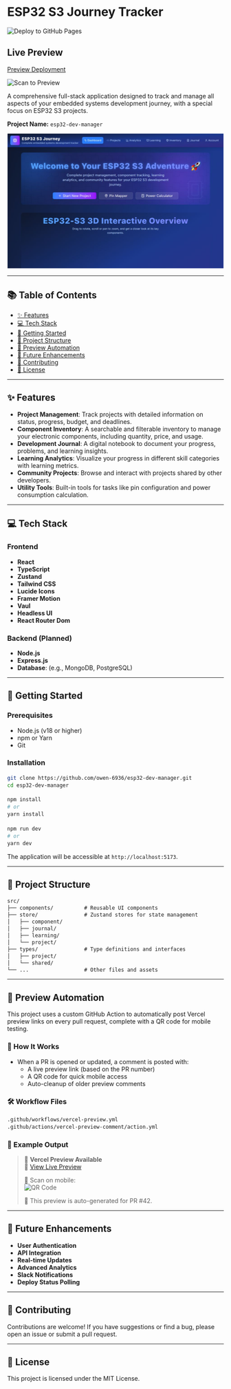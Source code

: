 # ESP32 S3 Journey Tracker

![Deploy to GitHub Pages](https://github.com/owen-6936/esp32-dev-manager/actions/workflows/checks.yml/badge.svg)

## Live Preview

<!--PREVIEW_URL_START-->
[Preview Deployment](https://esp32-dev-manager-lpys5ig1a-owens-projects-2ab3ca8c.vercel.app)
<!--PREVIEW_URL_END-->

<!--QR_CODE_START-->
![Scan to Preview](https://api.qrserver.com/v1/create-qr-code/?size=150x150&data=https%3A%2F%2Fesp32-dev-manager-lpys5ig1a-owens-projects-2ab3ca8c.vercel.app%0A)
<!--QR_CODE_END-->

A comprehensive full-stack application designed to track and manage all aspects of your embedded systems development journey, with a special focus on ESP32 S3 projects.

**Project Name:** `esp32-dev-manager`

![ESP32 S3 Journey Tracker UI Preview](/public/app-preview.png)

---

## 📚 Table of Contents

- [✨ Features](#-features)
- [💻 Tech Stack](#-tech-stack)
- [🚀 Getting Started](#-getting-started)
- [📁 Project Structure](#-project-structure)
- [🧪 Preview Automation](#-preview-automation)
- [🔮 Future Enhancements](#-future-enhancements)
- [🤝 Contributing](#-contributing)
- [📄 License](#-license)

---

## ✨ Features

- **Project Management**: Track projects with detailed information on status, progress, budget, and deadlines.
- **Component Inventory**: A searchable and filterable inventory to manage your electronic components, including quantity, price, and usage.
- **Development Journal**: A digital notebook to document your progress, problems, and learning insights.
- **Learning Analytics**: Visualize your progress in different skill categories with learning metrics.
- **Community Projects**: Browse and interact with projects shared by other developers.
- **Utility Tools**: Built-in tools for tasks like pin configuration and power consumption calculation.

---

## 💻 Tech Stack

### Frontend

- **React**
- **TypeScript**
- **Zustand**
- **Tailwind CSS**
- **Lucide Icons**
- **Framer Motion**
- **Vaul**
- **Headless UI**
- **React Router Dom**

### Backend (Planned)

- **Node.js**
- **Express.js**
- **Database**: (e.g., MongoDB, PostgreSQL)

---

## 🚀 Getting Started

### Prerequisites

- Node.js (v18 or higher)
- npm or Yarn
- Git

### Installation

```bash
git clone https://github.com/owen-6936/esp32-dev-manager.git
cd esp32-dev-manager

npm install
# or
yarn install

npm run dev
# or
yarn dev
```

The application will be accessible at `http://localhost:5173`.

---

## 📁 Project Structure

```
src/
├── components/          # Reusable UI components
├── store/               # Zustand stores for state management
│   ├── component/
│   ├── journal/
│   ├── learning/
│   └── project/
├── types/               # Type definitions and interfaces
│   ├── project/
│   └── shared/
└── ...                  # Other files and assets
```

---

## 🧪 Preview Automation

This project uses a custom GitHub Action to automatically post Vercel preview links on every pull request, complete with a QR code for mobile testing.

### 🔧 How It Works

- When a PR is opened or updated, a comment is posted with:
    - A live preview link (based on the PR number)
    - A QR code for quick mobile access
    - Auto-cleanup of older preview comments

### 🛠️ Workflow Files

```bash
.github/workflows/vercel-preview.yml
.github/actions/vercel-preview-comment/action.yml
```

### 🧪 Example Output

> 🚀 **Vercel Preview Available**  
> 🔗 [View Live Preview](https://esp32-dev-manager-git-pr-42-owen-6936.vercel.app)
>
> 📱 Scan on mobile:  
> ![QR Code](https://api.qrserver.com/v1/create-qr-code/?size=150x150&data=https://esp32-dev-manager-git-pr-42-owen-6936.vercel.app)
>
> 🧪 This preview is auto-generated for PR #42.

---

## 🔮 Future Enhancements

- **User Authentication**
- **API Integration**
- **Real-time Updates**
- **Advanced Analytics**
- **Slack Notifications**
- **Deploy Status Polling**

---

## 🤝 Contributing

Contributions are welcome! If you have suggestions or find a bug, please open an issue or submit a pull request.

---

## 📄 License

This project is licensed under the MIT License.
